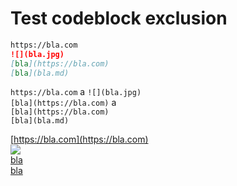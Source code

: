 # Test codeblock exclusion   
   
``` md
https://bla.com
![](bla.jpg)
[bla](https://bla.com)
[bla](bla.md)
```   
   
`https://bla.com` a `![](bla.jpg)`   
`[bla](https://bla.com)` a    
`[bla](https://bla.com)`   
`[bla](bla.md)`   
   
[https://bla.com](https://bla.com)   
![](bla.jpg)   
[bla](https://bla.com)   
[bla](bla.md)